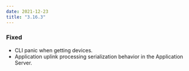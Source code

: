 ```yaml
---
date: 2021-12-23
title: "3.16.3"
---
```


### Fixed

- CLI panic when getting devices.
- Application uplink processing serialization behavior in the Application Server.
